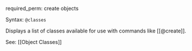 required_perm: create objects

Syntax: `@classes`

Displays a list of classes available for use with commands like [[@create]].

See: [[Object Classes]]